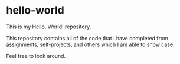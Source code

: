 # hello-world

This is my Hello, World! repository.

This repository contains all of the code that I have completed from assignments, self-projects, and others which I am able to show case.

Feel free to look around.
